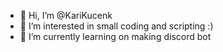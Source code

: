 - 👋 Hi, I’m @KariKucenk
- 👀 I’m interested in small coding and scripting :) 
- 🌱 I’m currently learning on making discord bot
